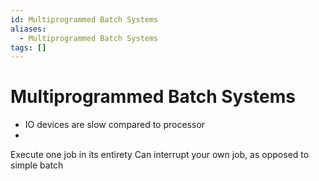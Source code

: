 ```yaml
---
id: Multiprogrammed Batch Systems
aliases:
  - Multiprogrammed Batch Systems
tags: []
---
```


# Multiprogrammed Batch Systems
- IO devices are slow compared to processor 
- 
Execute one job in its entirety 
Can interrupt your own job, as opposed to simple batch 


